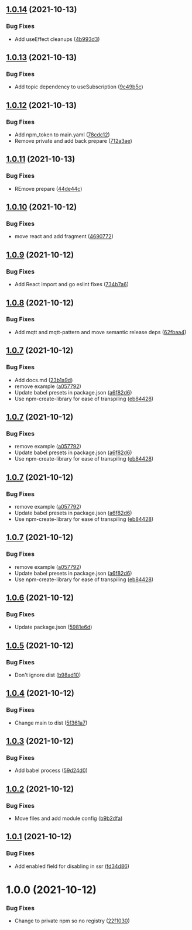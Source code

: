 ## [1.0.14](https://github.com/deliverynative/mqtt-next/compare/v1.0.13...v1.0.14) (2021-10-13)


### Bug Fixes

* Add useEffect cleanups ([4b993d3](https://github.com/deliverynative/mqtt-next/commit/4b993d3d6d7062c9031a8079eb1ed062b5a87832))

## [1.0.13](https://github.com/deliverynative/mqtt-next/compare/v1.0.12...v1.0.13) (2021-10-13)


### Bug Fixes

* Add topic dependency to useSubscription ([9c49b5c](https://github.com/deliverynative/mqtt-next/commit/9c49b5cf298e418bcd5900dad951e6f5cc28df65))

## [1.0.12](https://github.com/deliverynative/mqtt-next/compare/v1.0.11...v1.0.12) (2021-10-13)


### Bug Fixes

* Add npm_token to main.yaml ([78cdc12](https://github.com/deliverynative/mqtt-next/commit/78cdc12ae100b432238d721ad4242cfc7b8f052c))
* Remove private and add back prepare ([712a3ae](https://github.com/deliverynative/mqtt-next/commit/712a3aebb3bd6f082476620e9725f0a2335f3f4a))

## [1.0.11](https://github.com/deliverynative/mqtt-next/compare/v1.0.10...v1.0.11) (2021-10-13)


### Bug Fixes

* REmove prepare ([44de44c](https://github.com/deliverynative/mqtt-next/commit/44de44c0772463df1dbcf7a6c5765a9b326ba948))

## [1.0.10](https://github.com/deliverynative/mqtt-next/compare/v1.0.9...v1.0.10) (2021-10-12)


### Bug Fixes

* move react and add fragment ([4690772](https://github.com/deliverynative/mqtt-next/commit/4690772904d7226cc12b45909936ada18ebd25d4))

## [1.0.9](https://github.com/deliverynative/mqtt-next/compare/v1.0.8...v1.0.9) (2021-10-12)


### Bug Fixes

* Add React import and go eslint fixes ([734b7a6](https://github.com/deliverynative/mqtt-next/commit/734b7a6c25d2d153d4f4962432eee71f20fc18bc))

## [1.0.8](https://github.com/deliverynative/mqtt-next/compare/v1.0.7...v1.0.8) (2021-10-12)


### Bug Fixes

* Add mqtt and mqtt-pattern and move semantic release deps ([62fbaa4](https://github.com/deliverynative/mqtt-next/commit/62fbaa4d3428cbca5e41f6e23fba70c2407209b5))

## [1.0.7](https://github.com/deliverynative/mqtt-next/compare/v1.0.6...v1.0.7) (2021-10-12)


### Bug Fixes

* Add docs.md ([23b1a9d](https://github.com/deliverynative/mqtt-next/commit/23b1a9d812965e3e80a1bbdd2ef465a1279d4760))
* remove example ([a057792](https://github.com/deliverynative/mqtt-next/commit/a05779228d6915660add657ecb1d0d929e8a5d6e))
* Update babel presets in package.json ([a6f82d6](https://github.com/deliverynative/mqtt-next/commit/a6f82d69d893d5170080c81b15fd4d5be3325d61))
* Use npm-create-library for ease of transpiling ([eb84428](https://github.com/deliverynative/mqtt-next/commit/eb84428b14d4f51b4f69a15aa371b0c8c0d18de0))

## [1.0.7](https://github.com/deliverynative/mqtt-next/compare/v1.0.6...v1.0.7) (2021-10-12)


### Bug Fixes

* remove example ([a057792](https://github.com/deliverynative/mqtt-next/commit/a05779228d6915660add657ecb1d0d929e8a5d6e))
* Update babel presets in package.json ([a6f82d6](https://github.com/deliverynative/mqtt-next/commit/a6f82d69d893d5170080c81b15fd4d5be3325d61))
* Use npm-create-library for ease of transpiling ([eb84428](https://github.com/deliverynative/mqtt-next/commit/eb84428b14d4f51b4f69a15aa371b0c8c0d18de0))

## [1.0.7](https://github.com/deliverynative/mqtt-next/compare/v1.0.6...v1.0.7) (2021-10-12)


### Bug Fixes

* remove example ([a057792](https://github.com/deliverynative/mqtt-next/commit/a05779228d6915660add657ecb1d0d929e8a5d6e))
* Update babel presets in package.json ([a6f82d6](https://github.com/deliverynative/mqtt-next/commit/a6f82d69d893d5170080c81b15fd4d5be3325d61))
* Use npm-create-library for ease of transpiling ([eb84428](https://github.com/deliverynative/mqtt-next/commit/eb84428b14d4f51b4f69a15aa371b0c8c0d18de0))

## [1.0.7](https://github.com/deliverynative/mqtt-next/compare/v1.0.6...v1.0.7) (2021-10-12)


### Bug Fixes

* remove example ([a057792](https://github.com/deliverynative/mqtt-next/commit/a05779228d6915660add657ecb1d0d929e8a5d6e))
* Update babel presets in package.json ([a6f82d6](https://github.com/deliverynative/mqtt-next/commit/a6f82d69d893d5170080c81b15fd4d5be3325d61))
* Use npm-create-library for ease of transpiling ([eb84428](https://github.com/deliverynative/mqtt-next/commit/eb84428b14d4f51b4f69a15aa371b0c8c0d18de0))

## [1.0.6](https://github.com/deliverynative/mqtt-next/compare/v1.0.5...v1.0.6) (2021-10-12)


### Bug Fixes

* Update package.json ([5981e6d](https://github.com/deliverynative/mqtt-next/commit/5981e6d1adfb951c46b4ee108d69001dad92ec2c))

## [1.0.5](https://github.com/deliverynative/mqtt-next/compare/v1.0.4...v1.0.5) (2021-10-12)


### Bug Fixes

* Don't ignore dist ([b98ad10](https://github.com/deliverynative/mqtt-next/commit/b98ad10cf4441c84b69ea068237f19ca448196db))

## [1.0.4](https://github.com/deliverynative/mqtt-next/compare/v1.0.3...v1.0.4) (2021-10-12)


### Bug Fixes

* Change main to dist ([5f361a7](https://github.com/deliverynative/mqtt-next/commit/5f361a75d298164968cee2209a1fa576e9237c71))

## [1.0.3](https://github.com/deliverynative/mqtt-next/compare/v1.0.2...v1.0.3) (2021-10-12)


### Bug Fixes

* Add babel process ([59d24d0](https://github.com/deliverynative/mqtt-next/commit/59d24d028d4c5b94429f1860e315901f49860e09))

## [1.0.2](https://github.com/deliverynative/mqtt-next/compare/v1.0.1...v1.0.2) (2021-10-12)


### Bug Fixes

* Move files and add module config ([b9b2dfa](https://github.com/deliverynative/mqtt-next/commit/b9b2dfa71c42ad1f11f15a113e235bbb16e09e49))

## [1.0.1](https://github.com/deliverynative/mqtt-next/compare/v1.0.0...v1.0.1) (2021-10-12)


### Bug Fixes

* Add enabled field for disabling in ssr ([fd34d86](https://github.com/deliverynative/mqtt-next/commit/fd34d869ac5e42dc9b399528a24cb2295d8c2359))

# 1.0.0 (2021-10-12)


### Bug Fixes

* Change to private npm so no registry ([22f1030](https://github.com/deliverynative/mqtt-next/commit/22f1030bb17e10edf28927b9e0c562e5294d3016))
